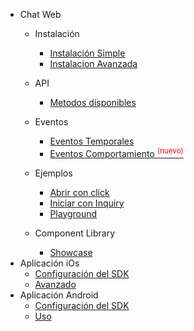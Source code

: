 * Chat Web
   * Instalación

     * [Instalación Simple](simple.md)
     * [Instalacion Avanzada](advanced.md)

   * API

     * [Metodos disponibles](publicapi.md)

   * Eventos

     * [Eventos Temporales](apievents.md)
     * [Eventos Comportamiento <sup style="color:red">(nuevo)<sup>](apibox.md)

   * Ejemplos

     * [Abrir con click](example1.md)
     * [Iniciar con Inquiry](example2.md)
     * [Playground](playground.md)

   * Component Library
     * [Showcase](storybook.md)
* Aplicación iOs 
   * [Configuración del SDK](ios-sdk-config.md)
   * [Avanzado](ios-sdk-client-usage.md)
* Aplicación Android 
   * [Configuración del SDK](android-sdk-config.md)
   * [Uso](android-sdk-client-usage.md)
